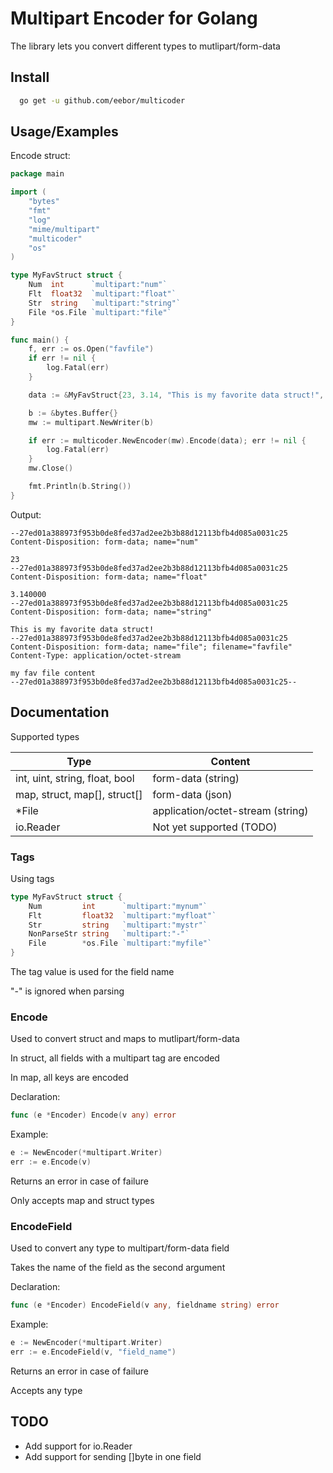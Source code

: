 # Multipart Encoder for Golang

The library lets you convert different types to mutlipart/form-data
## Install

```bash
  go get -u github.com/eebor/multicoder
```
    
## Usage/Examples

Encode struct: 
```go
package main

import (
	"bytes"
	"fmt"
	"log"
	"mime/multipart"
	"multicoder"
	"os"
)

type MyFavStruct struct {
	Num  int      `multipart:"num"`
	Flt  float32  `multipart:"float"`
	Str  string   `multipart:"string"`
	File *os.File `multipart:"file"`
}

func main() {
	f, err := os.Open("favfile")
	if err != nil {
		log.Fatal(err)
	}

	data := &MyFavStruct{23, 3.14, "This is my favorite data struct!", f}

	b := &bytes.Buffer{}
	mw := multipart.NewWriter(b)

	if err := multicoder.NewEncoder(mw).Encode(data); err != nil {
		log.Fatal(err)
	}
	mw.Close()

	fmt.Println(b.String())
}

```
Output:

```
--27ed01a388973f953b0de8fed37ad2ee2b3b88d12113bfb4d085a0031c25
Content-Disposition: form-data; name="num"

23
--27ed01a388973f953b0de8fed37ad2ee2b3b88d12113bfb4d085a0031c25
Content-Disposition: form-data; name="float"

3.140000
--27ed01a388973f953b0de8fed37ad2ee2b3b88d12113bfb4d085a0031c25
Content-Disposition: form-data; name="string"

This is my favorite data struct!
--27ed01a388973f953b0de8fed37ad2ee2b3b88d12113bfb4d085a0031c25
Content-Disposition: form-data; name="file"; filename="favfile"
Content-Type: application/octet-stream

my fav file content
--27ed01a388973f953b0de8fed37ad2ee2b3b88d12113bfb4d085a0031c25--
```

## Documentation

Supported types

| Type  | Content |
| ------------- | ------------- |
| int, uint, string, float, bool | form-data (string)  |
| map, struct, map[], struct[]  | form-data (json)  |
| *File  | application/octet-stream (string)  |
| io.Reader | Not yet supported (TODO)  |



### Tags

Using tags

```go
type MyFavStruct struct {
	Num         int      `multipart:"mynum"`
	Flt         float32  `multipart:"myfloat"`
	Str         string   `multipart:"mystr"`
	NonParseStr string   `multipart:"-"`
	File        *os.File `multipart:"myfile"`
}
```

The tag value is used for the field name

"-" is ignored when parsing

### Encode 

Used to convert struct and maps to mutlipart/form-data 

In struct, all fields with a multipart tag are encoded

In map, all keys are encoded

Declaration:
```go
func (e *Encoder) Encode(v any) error
```

Example:

```go
e := NewEncoder(*multipart.Writer)
err := e.Encode(v)
```

Returns an error in case of failure

Only accepts map and struct types
### EncodeField

Used to convert any type to multipart/form-data field

Takes the name of the field as the second argument 

Declaration:
```go
func (e *Encoder) EncodeField(v any, fieldname string) error
```

Example:

```go
e := NewEncoder(*multipart.Writer)
err := e.EncodeField(v, "field_name")
```

Returns an error in case of failure

Accepts any type
## TODO

- Add support for io.Reader
- Add support for sending []byte in one field 

